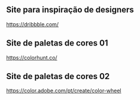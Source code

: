 ## Site para inspiração de designers
https://dribbble.com/


## Site de paletas de cores 01
https://colorhunt.co/   


## Site de paletas de cores 02
https://color.adobe.com/pt/create/color-wheel